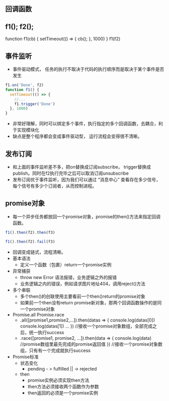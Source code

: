## 回调函数
f1(); f2();
---
function f1(cb) {
  setTimeout(() => {
    cb();
    }, 1000)
}
f1(f2)

## 事件监听
- 事件驱动模式， 任务的执行不取决于代码的执行顺序而是取决于某个事件是否发生

```js
f1.on('Done', f2)
function f1() {
  setTimeout(() => {
    //...
    f1.trigger('Done')
  }, 1000)
}
```

- 非常好理解，同时可以绑定多个事件，执行指定的多个回调函数，去耦合，利于实现模块化
- 缺点是整个程序都会变成事件驱动型， 运行流程会变得很不清晰。


## 发布订阅
- 和上面的事件监听差不多，把on替换成订阅subscribe， trigger替换成publish。同时在f2执行完毕之后可以取消订阅unsubscribe
- 发布订阅优于事件监听，因为我们可以通过 “消息中心” 查看存在多少信号，每个信号有多少个订阅者，从而控制进程。

## promise对象
- 每一个异步任务都放回一个promise对象，promise的then()方法来指定回调函数。
```js
f1().then(f2).then(f3)

f1().then(f2).fail(f3)
```
- 回调变成链式，流程清晰。
- 基本语法
  - 定义一个函数（包裹）return一个promise实例
- 异常捕获
  - throw new Error 语法报错，业务逻辑之外的报错
  - 业务逻辑之内的错误，例如请求图片地址404，调用reject()方法
- 多个串联
  - 多个then()的创联使用主要看前一个then()return的promise对象
  - 如果前一个then没有return promise新对象，那两个回调函数操作的是同一个promise对象
- Promise.all Promise.race
  - .all([promise1,promise2,...]).then(datas => {
    console.log(datas[0])
    console.log(datas[1])
    ...
    })
    //接收一个promise对象数组，全部完成之后，统一执行success
  - .race([promise1, promise2, ...]).then(data => {
    console.log(data) //promise数组里最先完成的promise返回值
    })
    //接收一个promise对象数组，只有有一个完成就执行success
- Promise标准
  - 状态变化
    - pending - > fulfilled || -> rejected
  - then
    - promise实例必须实现then方法
    - then方法必须接收两个函数作为参数
    - then返回的必须是一个promise实例

